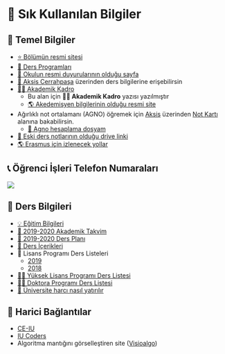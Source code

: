 # 🌟 Sık Kullanılan Bilgiler

## 🌳 Temel Bilgiler

* [⭐ Bölümün resmi sitesi](https://bilgisayarmuhendislik.istanbulc.edu.tr/tr/\_)
* [📃 Ders Programları](https://bilgisayarmuhendislik.istanbulc.edu.tr/tr/content/egitim/ders-programlari)
* [📢 Okulun resmi duyurularının olduğu sayfa](http://www.istanbulc.edu.tr/tr/duyurular/1/1)
* [📝 Aksis Cerrahpaşa](https://aksis.istanbulc.edu.tr/Account/LogOn) üzerinden ders bilgilerine erişebilirsin
* [👨‍🏫 Akademik Kadro](https://bilgisayarmuhendislik.istanbulc.edu.tr/tr/akademikkadro)
  * Bu alan için **👨‍🏫 Akademik Kadro** yazısı yazılmıştır
  * [🌎 Akedemisyen bilgilerinin olduğu resmi site](http://avesis.istanbulc.edu.tr/)
* Ağırlıklı not ortalamanı (AGNO) öğremek için [Aksis](https://aksis.istanbulc.edu.tr/Account/LogOn) üzerinden [Not Kartı](http://obs.istanbulc.edu.tr/OgrenimBilgileri/NotKarti/Index) alanına bakabilirsin.
  * [🧮 Agno hesaplama dosyam](https://drive.google.com/file/d/1cRYKOFniB2NOFoXJ7IKIvSwZLvjQobqG/view?usp=sharing)
* [📒 Eski ders notlarının olduğu drive linki](https://drive.google.com/drive/folders/1JPZH6Z\_K59UeO-A79H0pcBIsAJlw40Y-)
* [🌎 Erasmus için izlenecek yollar](.github/assets/2019-2020-erasmus-izlenecek-yollar.pdf)

## 📞 Öğrenci İşleri Telefon Numaraları

![](<../.github/assets/ogrenci\_isleri (1).png>)

## 📕 Ders Bilgileri

* [💡 Eğitim Bilgileri](https://bilgisayarmuhendislik.istanbulc.edu.tr/tr/content/egitim)
* [📅 2019-2020 Akademik Takvim](../.github/assets/2019-2020%20Akademik%20takvim.pdf)
* [🚩 2019-2020 Ders Planı](../.github/assets/2019-2020%20Lisans%20Ders%20Plan%C4%B1.pdf)
* [📓 Ders İçerikleri](res/Bilgisayar%20M%C3%BChendisli%C4%9Fi%20Ders%20%C4%B0%C3%A7eri%C4%9Fi.pdf)
* 📃 Lisans Programı Ders Listeleri
  * [2019](https://ebs.istanbulc.edu.tr/home/dersprogram?id=1092\&yil=2019)
  * [2018](https://ebs.istanbulc.edu.tr/home/dersprogram?id=1092\&yil=2018)
* [👨‍🏫 Yüksek Lisans Programı Ders Listesi](http://ebs.istanbulc.edu.tr/home/dersprogram/?id=1797)
* [👨‍⚕️ Doktora Programı Ders Listesi](http://ebs.istanbulc.edu.tr/home/dersprogram/?id=2183)
* [💸 Üniversite harcı nasıl yatırılır](https://www.youtube.com/watch?v=AiN-x\_Lioto\&feature=youtu.be)

## 🔗 Harici Bağlantılar

* [CE-IU](http://ce-iu.tk/)
* [IU Coders](http://www.iucoders.com/index.jsp)
* Algoritma mantığını görselleştiren site ([Visioalgo](https://visualgo.net/en))

